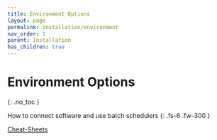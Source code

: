 ```yaml
---
title: Environment Options
layout: page
permalink: installation/environment
nav_order: 1
parent: Installation
has_children: true
---
```


# Environment Options
{: .no_toc }

How to connect software and use batch schedulers
{: .fs-6 .fw-300 }

<a href="{{ site.baseurl }}/cheat-sheets/quickstart"><p class="label label-yellow">Cheat-Sheets</p></a>

